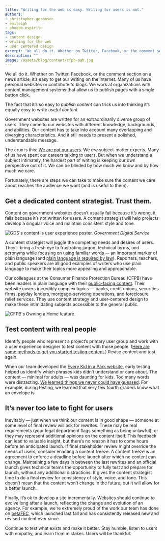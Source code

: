 ```yaml
---
title: "Writing for the web is easy. Writing for users is not."
authors:
- christopher-goranson
- emileigh
- phoebe-espiritu
tags:
- content design
- writing for the web
- user centered design
excerpt: "We all do it. Whether on Twitter, Facebook, or the comment section on a news article, it’s easy to get our writing on the internet. Many of us have personal websites or contribute to blogs. We work at organizations with content management systems that allow us to publish pages with a single button click. The fact that it’s so easy to publish content can trick us into thinking it’s equally easy to write useful content."
description: ""
image: /assets/blog/content/cfpb-oah.jpg
---
```

We all do it. Whether on Twitter, Facebook, or the comment section on a
news article, it’s easy to get our writing on the internet. Many of us
have personal websites or contribute to blogs. We work at organizations
with content management systems that allow us to publish pages with a
single button click.

The fact that it’s so easy to *publish content* can trick us into
thinking it’s equally easy to write *useful content.*

Government websites are written for an extraordinarily diverse group of
users. They come to our websites with different knowledge, backgrounds,
and abilities. Our content has to take into account many overlapping and
diverging characteristics. And it still needs to present a polished,
understandable message.

The crux is this: [We are not our
users](http://52weeksofux.com/post/385981879/you-are-not-your-user). We
*are* subject-matter experts. Many of us have spent our careers talking
to users. But when we understand a subject intimately, the hardest part
of writing is keeping our own perspective out of it. We can be blinded
by how much we know and by how much we care.

Fortunately, there are steps we can take to make sure the content we
care about reaches the audience we want (and is useful to them).

## Get a dedicated content strategist. Trust them.

Content on government websites doesn’t usually fail because it’s wrong,
it fails because it’s not written for users. A content strategist will
help projects develop a singular voice and maintain consistent style and
tone.

![GDS's content is user experience poster.]({{site.baseurl}}/assets/blog/content/gds-content-ux.jpg)
*Government Digital Service*

A content strategist will juggle the competing needs and desires of
users. They’ll bring a fresh eye to frustrating jargon, technical terms,
and acronyms while focusing on using familiar words — an important
marker of plain language (and [plain language is required by
law](http://www.plainlanguage.gov/plLaw/)). Reporters, teachers, and
public speakers are all good examples of writers who use plain language
to make their topics more appealing and approachable.

Our colleagues at the Consumer Finance Protection Bureau (CFPB) have
been leaders in plain language with their [public-facing
content](http://www.consumerfinance.gov/).
Their website covers incredibly complex topics — banks, credit unions,
securities firms, payday lenders, mortgage-servicing operations, and
foreclosure relief services. They use content strategy and user-centered
design to make these intimidating subjects accessible to the general
public.

![CFPB's Owning a Home feature.]({{site.baseurl}}{{page.image}})

## Test content with real people

Identify people who represent a project’s primary user group and work
with a user experience designer to test content with those people.
([Here are some methods to get you started testing
content](https://18f.gsa.gov/2016/04/19/looking-at-the-different-ways-to-test-content/).)
Revise content and test again.

When our team developed the [Every Kid in a Park
website](https://everykidinapark.gov), early testing helped us identify
which phrases kids didn’t understand or care about. The content —
minimal for adults — was daunting for kids. Too many words were
distracting. [We learned things we never could have
guessed](https://18f.gsa.gov/2015/09/03/every-kid-in-a-park/). For
example, during testing, we learned that very few fourth graders know
what an envelope is.

## It’s never too late to fight for users

Inevitably — just when we think our content is in good shape — someone
at some level of final review will ask for rewrites. These may be real
requirements (your legal department flags something as being unlawful),
or they may represent additional opinions on the content itself. This
feedback can lead to valuable insight, but there’s no reason it has to
come hours before an anticipated launch. If final stakeholder review
might override the needs of users, consider enacting a content freeze. A
content freeze is an agreement to enforce a deadline before launch after
which no content can change. Maintaining a few days in between the last
rewrites and an official launch gives technical teams the opportunity to
fully test and prepare for launch, without any additional distractions.
It gives the content strategist time to do a final review for
consistency of style, voice, and tone. This doesn’t mean that the
content won’t change in the future, but it will allow for a better
launch.

Finally, it’s ok to develop a site incrementally. Websites should
continue to evolve long after a launch, reflecting the change and
evolution of an agency. For example, we're extremely proud of the work
our team has done on [betaFEC](https://beta.fec.gov), which launched
last fall and has consistently released new and revised content ever
since.

Continue to test what exists and make it better. Stay humble, listen to
users with empathy, and learn from mistakes. Users will be thankful.
